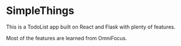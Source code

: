 # SimpleThings

This is a TodoList app built on React and Flask with plenty of features.

Most of the features are learned from OmniFocus.
